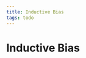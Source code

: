 ```yaml
---
title: Inductive Bias
tags: todo
---
```


# Inductive Bias
















































